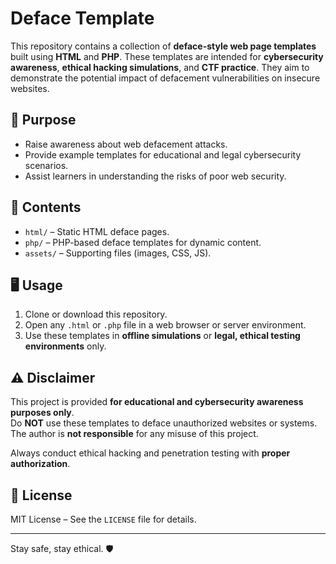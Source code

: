 # Deface Template

This repository contains a collection of **deface-style web page templates** built using **HTML** and **PHP**. These templates are intended for **cybersecurity awareness**, **ethical hacking simulations**, and **CTF practice**. They aim to demonstrate the potential impact of defacement vulnerabilities on insecure websites.

## 🚧 Purpose

- Raise awareness about web defacement attacks.
- Provide example templates for educational and legal cybersecurity scenarios.
- Assist learners in understanding the risks of poor web security.

## 📂 Contents

- `html/` – Static HTML deface pages.
- `php/` – PHP-based deface templates for dynamic content.
- `assets/` – Supporting files (images, CSS, JS).

## 🖥️ Usage

1. Clone or download this repository.
2. Open any `.html` or `.php` file in a web browser or server environment.
3. Use these templates in **offline simulations** or **legal, ethical testing environments** only.

## ⚠️ Disclaimer

This project is provided **for educational and cybersecurity awareness purposes only**.  
Do **NOT** use these templates to deface unauthorized websites or systems.  
The author is **not responsible** for any misuse of this project.

Always conduct ethical hacking and penetration testing with **proper authorization**.

## 📄 License

MIT License – See the `LICENSE` file for details.

---

Stay safe, stay ethical. 🛡️
